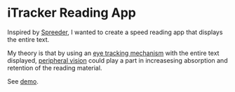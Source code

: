 iTracker Reading App
====================

Inspired by [Spreeder](http://spreeder.com/), I wanted to create a speed reading app that displays the entire text.

My theory is that by using an [eye tracking mechanism](http://en.wikipedia.org/wiki/Eye_tracking) with the entire text displayed, [peripheral vision](http://en.wikipedia.org/wiki/Vision_span) could play a part in increasesing absorption and retention of the reading material.

See [demo](http://remarkablemark.org/projects/iTracker).